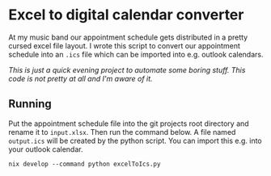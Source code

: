# Excel to digital calendar converter
At my music band our appointment schedule gets distributed in a pretty cursed
excel file layout. I wrote this script to convert our appointment schedule
into an `.ics` file which can be imported into e.g. outlook calendars.

*This is just a quick evening project to automate some boring stuff. This code 
is not pretty at all and I'm aware of it.*

## Running
Put the appointment schedule file into the git projects root directory and
rename it to `input.xlsx`. Then run the command below. A file named
`output.ics` will be created by the python script. You can import this e.g. into
your outlook calendar.

`nix develop --command python excelToIcs.py`

